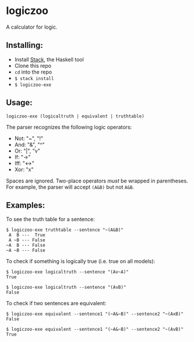 # logiczoo

A calculator for logic.

## Installing:

 - Install [Stack](https://docs.haskellstack.org/en/stable/README/), the Haskell tool
 - Clone this repo
 - `cd` into the repo
 - `$ stack install`
 - `$ logiczoo-exe`

## Usage:

`logiczoo-exe (logicaltruth | equivalent | truthtable)`

The parser recognizes the following logic operators:

 - Not: "~", "!"
 - And: "&", "^"
 - Or: "|", "v"
 - If: "->"
 - Iff: "<->"
 - Xor: "x"

Spaces are ignored. Two-place operators _must_ be wrapped in parentheses. For example, the parser will accept `(A&B)` but not `A&B`. 

## Examples:

To see the truth table for a sentence:
```console
$ logiczoo-exe truthtable --sentence "~(A&B)"
 A  B ---  True
 A ~B --- False
~A  B --- False
~A ~B --- False
```

To check if something is logically true (i.e. true on all models):
```console
$ logiczoo-exe logicaltruth --sentence "(Av~A)"
True

$ logiczoo-exe logicaltruth --sentence "(AvB)"
False
```

To check if two sentences are equivalent:
```console
$ logiczoo-exe equivalent --sentence1 "(~A&~B)" --sentence2 "~(AxB)"
False

$ logiczoo-exe equivalent --sentence1 "(~A&~B)" --sentence2 "~(AvB)"
True
```
